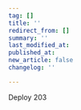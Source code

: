 ```yaml
---
tag: []
title: ''
redirect_from: []
summary: ''
last_modified_at: 
published_at: 
new_article: false
changelog: ''

---
```

Deploy 203